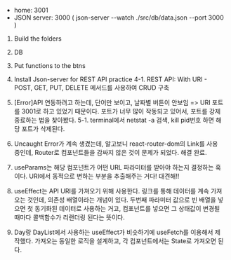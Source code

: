 - home: 3001
- JSON server: 3000 ( json-server --watch ./src/db/data.json --port 3000 )

1. Build the folders
2. DB
3. Put functions to the btns
4. Install Json-server for REST API practice
4-1. REST API: With URI - POST, GET, PUT, DELETE 메서드를 사용하여 CRUD 구축
5. [Error]API 연동하려고 하는데, 단어만 보이고, 날짜별 버튼이 안보임 => URI 포트를 3001로 하고 있었기 때문이다. 포트가 너무 많이 작동되고 있어서, 포트를 강제 종료하는 법을 찾아봤다.
5-1. terminal에서 netstat -a 검색, kill pid번호 하면 해당 포트가 삭제된다. 
6. Uncaught Error가 계속 생겼는데, 알고보니 react-router-dom의 Link를 사용 중인데, Router로 컴포넌트들을 감싸지 않은 것이 문제가 되었다. 해결 완료.
7. useParams는 해당 컴포넌트가 어떤 URL 파라미터를 받아야 하는지 결정하는 훅이다. URI에서 동적으로 변하는 부분을 추출해주는 거다! 대견해!!
8. useEffect는 API URI를 가져오기 위해 사용한다. 링크를 통해 데이터를 계속 가져오는 것인데, 의존성 배열이라는 개념이 있다. 두번째 파라미터 값으로 빈 배열을 넣으면 첫 동기화된 데이터로 사용하는 거고, 컴포넌트를 넣으면 그 상태값이 변경될때마다 콜백함수가 리랜더링 된다는 뜻이다.

9. Day랑 DayList에서 사용하는 useEffect가 비슷하기에 useFetch를 이용해서 제작했다. 가져오는 동일한 로직을 설계하고, 각 컴포넌트에서는 State로 가져오면 된다.
